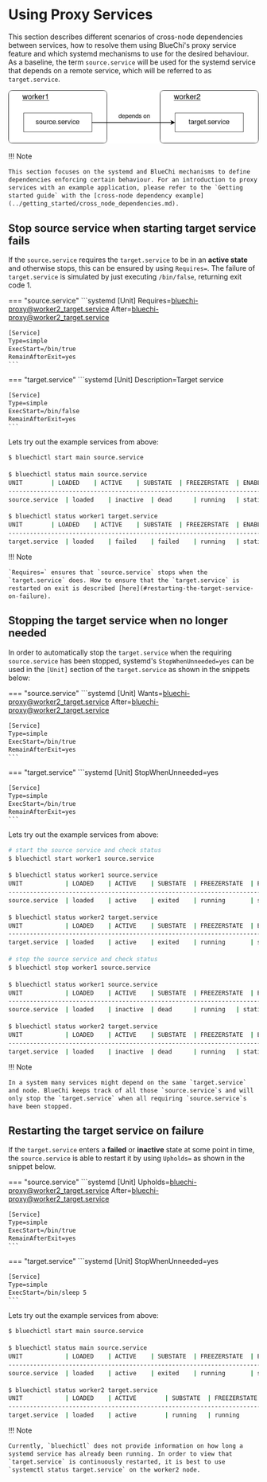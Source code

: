<!-- markdownlint-disable-file MD010 MD013 MD014 MD024 MD034 MD046 -->
# Using Proxy Services

This section describes different scenarios of cross-node dependencies between services, how to resolve them using BlueChi's proxy service feature and which systemd mechanisms to use for the desired behaviour. As a baseline, the term `source.service` will be used for the systemd service that depends on a remote service, which will be referred to as `target.service`.

![Using Proxy Services](../assets/img/bluechi_using_proxy_services.png)

!!! Note

    This section focuses on the systemd and BlueChi mechanisms to define dependencies enforcing certain behaviour. For an introduction to proxy services with an example application, please refer to the `Getting started guide` with the [cross-node dependency example](../getting_started/cross_node_dependencies.md). 

## Stop source service when starting target service fails

If the `source.service` requires the `target.service` to be in an **active state** and otherwise stops, this can be ensured by using `Requires=`. The failure of `target.service` is simulated by just executing `/bin/false`, returning exit code 1.

=== "source.service"
    ```systemd
    [Unit]
    Requires=bluechi-proxy@worker2_target.service
    After=bluechi-proxy@worker2_target.service

    [Service]
    Type=simple
    ExecStart=/bin/true
    RemainAfterExit=yes
    ```

=== "target.service"
    ```systemd
    [Unit]
    Description=Target service

    [Service]
    Type=simple
    ExecStart=/bin/false
    RemainAfterExit=yes
    ```

Lets try out the example services from above:

```bash
$ bluechictl start main source.service

$ bluechictl status main source.service
UNIT		| LOADED	| ACTIVE	| SUBSTATE	| FREEZERSTATE	| ENABLED	|
------------------------------------------------------------------------------------------------
source.service	| loaded	| inactive	| dead		| running	| static	|

$ bluechictl status worker1 target.service
UNIT		| LOADED	| ACTIVE	| SUBSTATE	| FREEZERSTATE	| ENABLED	|
------------------------------------------------------------------------------------------------
target.service	| loaded	| failed	| failed	| running	| static	|

```

!!! Note

    `Requires=` ensures that `source.service` stops when the `target.service` does. How to ensure that the `target.service` is restarted on exit is described [here](#restarting-the-target-service-on-failure).

## Stopping the target service when no longer needed

In order to automatically stop the `target.service` when the requiring `source.service` has been stopped, systemd's `StopWhenUnneeded=yes` can be used in the `[Unit]` section of the `target.service` as shown in the snippets below:

=== "source.service"
    ```systemd
    [Unit]
    Wants=bluechi-proxy@worker2_target.service
    After=bluechi-proxy@worker2_target.service

    [Service]
    Type=simple
    ExecStart=/bin/true
    RemainAfterExit=yes
    ```

=== "target.service"
    ```systemd
    [Unit]
    StopWhenUnneeded=yes

    [Service]
    Type=simple
    ExecStart=/bin/true
    RemainAfterExit=yes
    ```

Lets try out the example services from above:

```bash
# start the source service and check status
$ bluechictl start worker1 source.service

$ bluechictl status worker1 source.service
UNIT			| LOADED	| ACTIVE	| SUBSTATE	| FREEZERSTATE	| ENABLED	|
---------------------------------------------------------------------------------
source.service	| loaded	| active	| exited	| running	    | static	|

$ bluechictl status worker2 target.service
UNIT			| LOADED	| ACTIVE	| SUBSTATE	| FREEZERSTATE	| ENABLED	|
---------------------------------------------------------------------------------
target.service	| loaded	| active	| exited	| running	    | static	|

# stop the source service and check status
$ bluechictl stop worker1 source.service

$ bluechictl status worker1 source.service
UNIT			| LOADED	| ACTIVE	| SUBSTATE	| FREEZERSTATE	| ENABLED	|
---------------------------------------------------------------------------------
source.service	| loaded	| inactive	| dead		| running	| static	    |

$ bluechictl status worker2 target.service
UNIT			| LOADED	| ACTIVE	| SUBSTATE	| FREEZERSTATE	| ENABLED	|
---------------------------------------------------------------------------------
target.service	| loaded	| inactive	| dead		| running	| static	    |
```

!!! Note

    In a system many services might depend on the same `target.service` and node. BlueChi keeps track of all those `source.service`s and will only stop the `target.service` when all requiring `source.service`s have been stopped.

## Restarting the target service on failure

If the `target.service` enters a **failed** or **inactive** state at some point in time, the `source.service` is able to restart it by using `Upholds=` as shown in the snippet below.

=== "source.service"
    ```systemd
    [Unit]
    Upholds=bluechi-proxy@worker2_target.service
    After=bluechi-proxy@worker2_target.service

    [Service]
    Type=simple
    ExecStart=/bin/true
    RemainAfterExit=yes
    ```

=== "target.service"
    ```systemd
    [Unit]
    StopWhenUnneeded=yes

    [Service]
    Type=simple
    ExecStart=/bin/sleep 5
    ```

Lets try out the example services from above:

```bash
$ bluechictl start main source.service

$ bluechictl status main source.service
UNIT		    | LOADED	| ACTIVE	| SUBSTATE	| FREEZERSTATE	| ENABLED	|
---------------------------------------------------------------------------------
source.service	| loaded	| active	| exited	| running	    | static	|

$ bluechictl status worker2 target.service
UNIT		    | LOADED	| ACTIVE	    | SUBSTATE	| FREEZERSTATE	| ENABLED	|
-------------------------------------------------------------------------------------
target.service	| loaded	| active	    | running	| running	    | static	|
```

!!! Note

    Currently, `bluechictl` does not provide information on how long a systemd service has already been running. In order to view that `target.service` is continuously restarted, it is best to use `systemctl status target.service` on the worker2 node.

